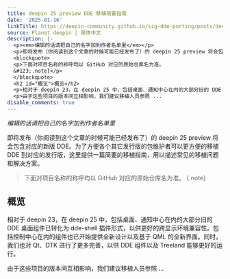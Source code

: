 ```yaml
---
title: deepin 25 preview DDE 移植简要指南
date: '2025-01-16'
linkTitle: https://deepin-community.github.io/sig-dde-porting/posts/deepin-25-preview-dde-porting-guide/?utm_source=atom_feed
source: Planet deepin | 简体中文
description: |-
  <p><em>编辑的话请把自己的名字加到作者名单里</em></p>
  <p>即将发布（你阅读到这个文章的时候可能已经发布了）的 deepin 25 preview 将会包含对应的新版 DDE。为了方便各个其它发行版的包维护者可以更方便的移植 DDE 到对应的发行版，这里提供一篇简要的移植指南，用以描述常见的移植问题和解决方案。</p>
  <blockquote>
  <p>下面对项目名称的称呼均以 GitHub 对应的原始仓库名为准。
  &#123;.note}</p>
  </blockquote>
  <h2 id="概览">概览</h2>
  <p>相对于 deepin 23，在 deepin 25 中，包括桌面、通知中心在内的大部分旧的 DDE 桌面组件已转化为 dde-shell 插件形式，以供更好的跨显示环境兼容性。包括控制中心在内的组件也已开始提供全新设计以及基于 QML 的全新界面。同时，我们也对 Qt、DTK 进行了更多完善，以供 DDE 组件以及 Treeland 能够更好的运行。</p>
  <p>由于这些项目的版本间互相影响，我们建议移植人员参照 ...
disable_comments: true
---
```

<p><em>编辑的话请把自己的名字加到作者名单里</em></p>
<p>即将发布（你阅读到这个文章的时候可能已经发布了）的 deepin 25 preview 将会包含对应的新版 DDE。为了方便各个其它发行版的包维护者可以更方便的移植 DDE 到对应的发行版，这里提供一篇简要的移植指南，用以描述常见的移植问题和解决方案。</p>
<blockquote>
<p>下面对项目名称的称呼均以 GitHub 对应的原始仓库名为准。
&#123;.note}</p>
</blockquote>
<h2 id="概览">概览</h2>
<p>相对于 deepin 23，在 deepin 25 中，包括桌面、通知中心在内的大部分旧的 DDE 桌面组件已转化为 dde-shell 插件形式，以供更好的跨显示环境兼容性。包括控制中心在内的组件也已开始提供全新设计以及基于 QML 的全新界面。同时，我们也对 Qt、DTK 进行了更多完善，以供 DDE 组件以及 Treeland 能够更好的运行。</p>
<p>由于这些项目的版本间互相影响，我们建议移植人员参照 ...